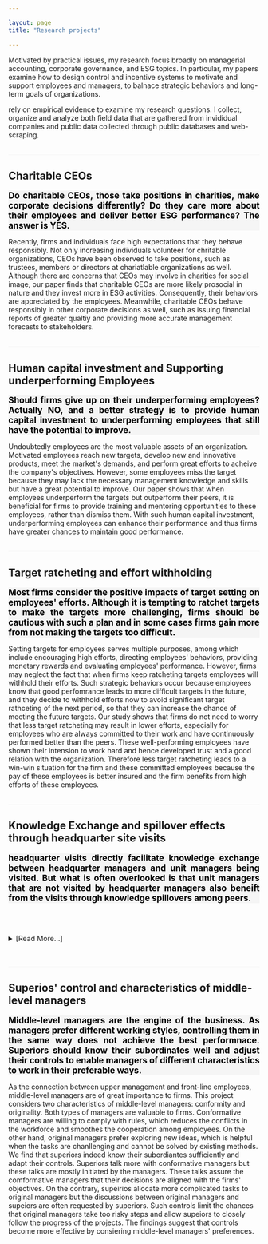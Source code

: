 ```yaml
---

layout: page
title: "Research projects"

---
```



Motivated by practical issues, my research focus broadly on managerial accounting, corporate governance, and ESG topics. In particular, my papers examine how to design control and incentive systems to motivate and support employees and managers, to balnace strategic behaviors and long-term goals of organizations.

 rely on empirical evidence to examine my research questions. I collect, organize and analyze both field data that are gathered from invididual companies and public data collected through public databases and web-scraping. 
<br>
<br>
<hr style="background-color: whitesmoke">

## Charitable CEOs
<div style="background-color: whitesmoke; color: black; font-size: 17px; text-align: justify">  <b>Do charitable CEOs, those take positions in charities, make corporate decisions differently? Do they care more about their employees and deliver better ESG performance? The answer is YES. </b> 
</div>

Recently, firms and individuals face high expectations that they behave responsibly. Not only increasing individuals volunteer for chritable organizations, CEOs have been observed to take positions, such as trustees, members or directors at chariatlable organizations as well. Although there are concerns that CEOs may involve in charities for social image, our paper finds that charitable CEOs are more likely prosocial in nature and they invest more in ESG activities. Consequently, their behaviors are appreciated by the employees. Meanwhile, charitable CEOs behave responsibly in other corporate decisions as well, such as issuing financial reports of greater qualtiy and providing more accurate management forecasts to stakeholders.
<br>
<br>
<hr style="background-color: whitesmoke">

## Human capital investment and Supporting underperforming Employees
 <div style="background-color: whitesmoke; color: black; font-size: 17px; text-align: justify"> <b> Should firms give up on their underperforming employees? Actually NO, and a better strategy is to provide human capital investment to underperforming employees that still have the potential to improve. </b>
 </div>

Undoubtedly employees are the most valuable assets of an organization. Motivated employees reach new targets, develop new and innovative products, meet the market's demands, and perform great efforts to acheive the company's objectives. However, some employees miss the target because they may lack the necessary management knowledge and skills but have a great potential to improve. Our paper shows that when employees underperform the targets but outperform their peers, it is beneficial for firms to provide training and mentoring opportunities to these employees, rather than dismiss them. With such human capital investment, underperforming employees can enhance their performance and thus firms have greater chances to maintain good performance. 
<br>
<br>
<hr style="background-color: whitesmoke">

## Target ratcheting and effort withholding
 <div style="background-color: whitesmoke; color: black; font-size: 17px; text-align: justify"> <b> Most firms consider the positive impacts of target setting on employees' efforts. Although it is tempting to ratchet targets to make the targets more challenging, firms should be cautious with such a plan and in some cases firms gain more from not making the targets too difficult. </b>
 </div>

Setting targets for employees serves multiple purposes, among which include encouraging high efforts, directing employees' behaviors, providing monetary rewards and evaluating employees' performance. However, firms may neglect the fact that when firms keep ratcheting targets employees will withhold their efforts. Such strategic behaviors occur because employees know that good perfomrance leads to more difficult targets in the future, and they decide to withhold efforts now to avoid significant target rathceting of the next period, so that they can increase the chance of meeting the future targets. Our study shows that firms do not need to worry that less target ratcheting may result in lower efforts, especially for employees who are always committed to their work and have continuously performed better than the peers. These well-performing employees have shown their intension to work hard and hence developed trust and a good relation with the organization. Therefore less target ratcheting leads to a win-win situation for the firm and these committed employees because the pay of these employees is better insured and the firm benefits from high efforts of these employees. 
<br>
<br>
<hr style="background-color: whitesmoke">

## Knowledge Exchange and spillover effects through headquarter site visits
 <div style="background-color: whitesmoke; color: black; font-size: 17px; text-align: justify"> <b> headquarter visits directly facilitate knowledge exchange between headquarter managers and unit managers being visited. But what is often overlooked is that unit managers that are not visited by headquarter managers also beneift from the visits through knowledge spillovers among peers.</b>
 </div>
<p>
    <br>
    <br>
</p>

<details>
    <summary>[Read More...]</summary>
    <p>Headquarters' visits at local units are common practices implemented by organizations to facilitate knowledge transfer. Headquarter managers can share their knowldge and help local managers via face-to-face communications and on-site training. This paper finds that, With improved management practices, local managers who are visited by headquarter managers indeed enhance performance after the site visits. Another interesting finding of the paper is that local managers that are not visited by headquarter managers but are located close to those who are visited by headquarter managers can also improve performance after the visits. These managers are able to achieve better performance even without site visits is because they can learn from their peers' improved practices. Overall, site visits do not only benefit local managers via direct knowledge exchange between headquarter managers and unit managers, they also indirectly help local managers who are not visited via knowledge spillover among local managers.  
    </p>
</details>
<br>
<br>
<hr style="background-color: whitesmoke">

## Superios' control and characteristics of middle-level managers
 <div style="background-color: whitesmoke; color: black; font-size: 17px; text-align: justify"> <b> Middle-level managers are the engine of the business. As managers prefer different working styles, controlling them in the same way does not achieve the best performnace. Superiors should know their subordinates well and adjust their controls to enable managers of different characteristics to work in their preferable ways.
 </b>
 </div>

As the connection between upper management and front-line employees, middle-level managers are of great importance to firms. This project considers two characteristics of middle-level managers: conformity and originality. Both types of managers are valuable to firms. Conformative managers are willing to comply with rules, which reduces the conflicts in the workforce and smoothes the cooperation among employees. On the other hand, original managers prefer exploring new ideas, which is helpful when the tasks are chanllenging and cannot be solved by existing methods. We find that superiors indeed know their subordiantes sufficiently and adapt their controls. Superiors talk more with conformative managers but these talks are mostly initiated by the managers. These talks assure the comformative managers that their decisions are aligned with the firms' objectives. On the contrary, supeirios allocate more complicated tasks to original managers but the discussions between original managers and supeiors are often requested by superiors. Such controls limit the chances that original managers take too risky steps and allow supeiors to closely follow the progress of the projects. The findings suggest that controls become more effective by consiering middle-level managers' preferences.
<br>
<br>